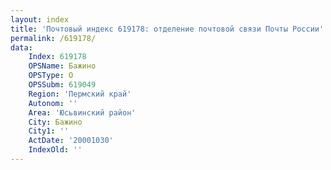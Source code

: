 ```yaml
---
layout: index
title: 'Почтовый индекс 619178: отделение почтовой связи Почты России'
permalink: /619178/
data:
    Index: 619178
    OPSName: Бажино
    OPSType: О
    OPSSubm: 619049
    Region: 'Пермский край'
    Autonom: ''
    Area: 'Юсьвинский район'
    City: Бажино
    City1: ''
    ActDate: '20001030'
    IndexOld: ''
---
```

